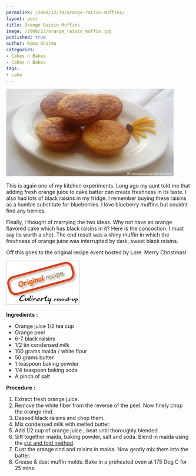 ```yaml
--- 
permalink: /2008/12/19/orange-raisin-muffins/
layout: post
title: Orange Raisin Muffins
image: /2008/12/orange_raisin_muffin.jpg
published: true
author: Roma Sharma
categories: 
- Cakes n Bakes
- Cakes n Bakes
tags:
- cake
---
```

<img class="alignnone size-full wp-image-980" title="orange_raisin_muffin" src="/2008/12/orange_raisin_muffin.jpg" alt="orange_raisin_muffin" width="455" height="237" />

This is again one of my kitchen experiments. Long ago my aunt told me that adding fresh orange juice to cake batter can create freshness in its taste. I also had lots of black raisins in my fridge. I remember buying these raisins as a humble substitute for blueberries. I love blueberry muffins but couldnt find any berries.

Finally, I thought of marrying the two ideas. Why not have an orange flavored cake which has black raisins in it? Here is the concoction. I must say its worth a shot. The end result was a shiny muffin in which the freshness of orange juice was interrupted by dark, sweet black raisins.

Off this goes to the original recipe event hosted by Lore. Merry Christmas!

<a href="http://culinarty.sapiensworks.com/articles/original-recipes-monthy-round-up-event/"><img class="alignnone size-full wp-image-988" title="original_recipe" src="/2008/12/original_recipe.jpg" alt="original_recipe" width="202" height="121" /></a>

<strong>Ingredients :</strong>
<ul>
	<li>Orange juice 1/2 tea cup</li>
	<li>Orange peel</li>
	<li>6-7 black raisins</li>
	<li>1/2 tin condensed milk</li>
	<li>100 grams maida / white flour</li>
	<li>50 grams butter</li>
	<li>1 teaspoon baking powder</li>
	<li>1/4 teaspoon baking soda</li>
	<li>A pinch of salt</li>
</ul>
<strong>Procedure :</strong>
<ol>
	<li>Extract fresh orange juice.</li>
	<li>Remove the white fiber from the reverse of the peel. Now finely chop the orange rind.</li>
	<li>Deseed black raisins and chop them.</li>
	<li>Mix condensed milk with melted butter.</li>
	<li>Add 1/2 cup of orange juice , beat until thoroughly blended.</li>
	<li>Sift together maida, baking powder, salt and soda. Blend in maida using the <a href="/2008/06/cake_beating1.jpg">cut and fold method</a>.</li>
	<li>Dust the orange rind and raisins in maida. Now gently mix them into the batter.</li>
	<li>Grease &amp; dust muffin molds. Bake in a preheated oven at 175 Deg C for 25 mins.</li>
</ol>
